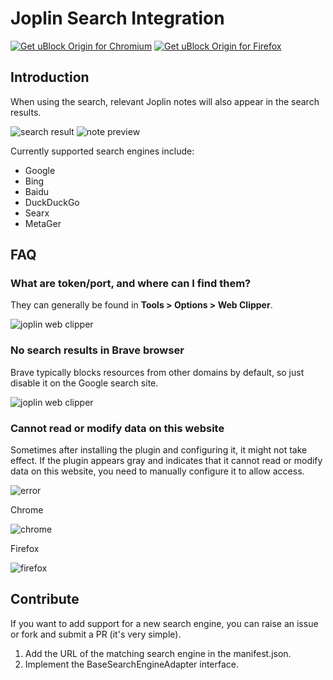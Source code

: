 # Joplin Search Integration

<a href="https://chrome.google.com/webstore/detail/joplin-search-integration/mcjkdcifkhjenpfjacnbhpdcnjknjkhj"><img src="https://user-images.githubusercontent.com/585534/107280622-91a8ea80-6a26-11eb-8d07-77c548b28665.png" alt="Get uBlock Origin for Chromium"></a> <a href="https://addons.mozilla.org/zh-CN/firefox/addon/joplin-search-integration/"><img src="https://user-images.githubusercontent.com/585534/107280546-7b9b2a00-6a26-11eb-8f9f-f95932f4bfec.png" alt="Get uBlock Origin for Firefox"></a>

## Introduction

When using the search, relevant Joplin notes will also appear in the search results.

![search result](https://joplin-utils.rxliuli.com/images/joplin-search-integration-search.png)
![note preview](https://joplin-utils.rxliuli.com/images/joplin-search-integration-detail.png)

Currently supported search engines include:

- Google
- Bing
- Baidu
- DuckDuckGo
- Searx
- MetaGer

## FAQ

### What are token/port, and where can I find them?

They can generally be found in **Tools > Options > Web Clipper**.

![joplin web clipper](https://img.rxliuli.com/20210316092547.png)

### No search results in Brave browser

Brave typically blocks resources from other domains by default, so just disable it on the Google search site.

![joplin web clipper](https://img.rxliuli.com/20210320142144.png)

### Cannot read or modify data on this website

Sometimes after installing the plugin and configuring it, it might not take effect. If the plugin appears gray and indicates that it cannot read or modify data on this website, you need to manually configure it to allow access.

![error](/images/read-and-change-data-error.jpg)

Chrome

![chrome](/images/read-and-change-data-on-firefox.jpg)

Firefox

![firefox](/images/read-and-change-data-on-firefox.jpg)

## Contribute

If you want to add support for a new search engine, you can raise an issue or fork and submit a PR (it's very simple).

1. Add the URL of the matching search engine in the manifest.json.
2. Implement the BaseSearchEngineAdapter interface.
